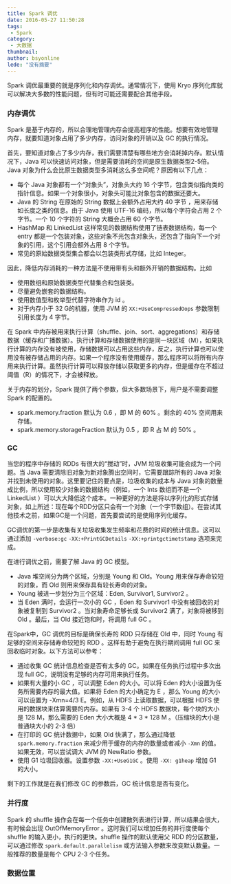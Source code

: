 ```yaml
---
title: Spark 调优
date: 2016-05-27 11:50:28
tags:
 - Spark
category: 
 - 大数据
thumbnail: 
author: bsyonline
lede: "没有摘要"
---
```


Spark 调优最重要的就是序列化和内存调优。通常情况下，使用 Kryo 序列化库就可以解决大多数的性能问题，但有时可能还需要配合其他手段。

### **内存调优**
Spark 是基于内存的，所以合理地管理内存会提高程序的性能。想要有效地管理内存，就要知道对象占用了多少内存，访问对象的开销以及 GC 的执行情况。

首先，要知道对象占了多少内存，我们需要清楚有哪些地方会消耗掉内存。默认情况下，Java 可以快速访问对象，但是需要消耗的空间是原生数据类型2-5倍。Java 对象为什么会比原生数据类型多消耗这么多空间呢？原因有以下几点：

* 每个 Java 对象都有一个“对象头”，对象头大约 16 个字节，包含类似指向类的指针信息。如果一个对象很小，对象头可能比对象包含的数据还要大。
* Java 的 String 在原始的 String 数据上会额外占用大约 40 字节 ，用来存储如长度之类的信息。由于 Java 使用 UTF-16 编码，所以每个字符会占用 2 个字节。一个 10 个字符的 String 大概会占用 60 个字节。
* HashMap 和 LinkedList 这样常见的数据结构使用了链表数据结构，每一个 entry 都是一个包装对象，这些对象不光包含对象头，还包含了指向下一个对象的引用，这个引用会额外占用 8 个字节。
* 常见的原始数据类型集合都会以包装类形式存储，比如 Integer。

因此，降低内存消耗的一种方法是不使用带有头和额外开销的数据结构。比如

* 使用数组和原始数据类型代替集合和包装类。
* 尽量避免嵌套的数据结构。
* 使用数值型和枚举型代替字符串作为 id 。
* 对于内存小于 32 G的机器，使用 JVM 的 ```XX:+UseCompressedOops``` 参数限制引用长度为 4 字节。

在 Spark 中内存被用来执行计算（shuffle、join、sort、aggregations）和存储数据（缓存和广播数据）。执行计算和存储数据使用的是同一块区域（M），如果执行计算的内存没有被使用，存储数据可以占用这些内存，反之，执行计算也可以使用没有被存储占用的内存。如果一个程序没有使用缓存，那么程序可以将所有内存用来执行计算。虽然执行计算可以释放存储以获取更多的内存，但是缓存在不超过阈值（R）的情况下，才会被释放。

关于内存的划分，Spark 提供了两个参数，但大多数场景下，用户是不需要调整 Spark 的配置的。

* spark.memory.fraction  默认为 0.6 ，即 M 的 60% 。剩余的 40% 空间用来存储。
* spark.memory.storageFraction 默认为 0.5 ，即 R 占 M 的 50% 。 


### GC 

当您的程序中存储的 RDDs 有很大的“搅动”时，JVM 垃圾收集可能会成为一个问题。当 Java 需要清除旧对象为新对象腾出空间时，它需要跟踪所有的 Java 对象并找到未使用的对象。这里要记住的要点是，垃圾收集的成本与 Java 对象的数量成比例，所以使用较少对象的数据结构（例如，一个 Ints 数组而不是一个 LinkedList ）可以大大降低这个成本。一种更好的方法是将以序列化的形式存储对象，如上所述：现在每个RDD分区只会有一个对象（一个字节数组）。在尝试其他技术之前，如果GC是一个问题，首先要尝试的是使用序列化缓存。

GC调优的第一步是收集有关垃圾收集发生频率和花费的时间的统计信息。这可以通过添加 ```-verbose:gc``` ```-XX:+PrintGCDetails``` ```-XX:+printgctimetstamp``` 选项来完成。

在进行调优之前，需要了解 Java 的 GC 模型。

* Java 堆空间分为两个区域，分别是 Young 和 Old。Young 用来保存寿命较短的对象，而 Old 则用来保存具有较长寿命的对象。
* Young 被进一步划分为三个区域：Eden, Survivor1, Survivor2 。
* 当 Eden 满时，会运行一次小的 GC ，Eden 和 Survivor1 中没有被回收的对象被复制到 Survivor2 。当对象寿命足够长或 Survivor2 满了，对象将被移到 Old 。最后，当 Old 接近饱和时，将调用 full GC 。

在Spark中，GC 调优的目标是确保长寿的 RDD 只存储在 Old 中，同时 Young 有足够的空间来存储寿命较短的 RDD 。这样有助于避免在执行期间调用 full GC 来回收临时对象。以下方法可以参考：
* 通过收集 GC 统计信息检查是否有太多的 GC。如果在任务执行过程中多次出现 full GC，说明没有足够的内存可用来执行任务。
* 如果有大量的小 GC ，可以调整 Eden 的大小。可以将 Eden 的大小设置为任务所需要内存的最大值。如果将 Eden 的大小确定为 E ，那么 Young 的大小可以设置为 -Xmn=4/3 E。例如，从 HDFS 上读取数据，可以根据 HDFS 使用的数据块来估算需要的内存。如果有 3-4 个 HDFS 数据块，每个块的大小是 128 M，那么需要的 Eden 大小大概是 4 \* 3 \* 128  M 。（压缩块的大小是普通块大小的 2-3 倍）
* 在打印的 GC 统计数据中，如果 Old 快满了，那么通过降低 ```spark.memory.fraction``` 来减少用于缓存的内存的数量或者减小 ```-Xmn``` 的值。如果无效，可以尝试调大 JVM 的 NewRatio 参数。
* 使用 G1 垃圾回收器。设置参数 ```-XX:+UseG1GC``` 。使用 ```-XX: g1heap``` 增加 G1 的大小。

剩下的工作就是在我们修改 GC 的参数后，GC 统计信息是否有变化。

### 并行度
Spark 的 shuffle 操作会在每一个任务中创建散列表进行计算，所以结果会很大，有时候会出现 OutOfMemoryError 。这时我们可以增加任务的并行度使每个 shuffle 的输入更小，执行的更快。shuffle 操作的默认使用父 RDD 的分区数量，可以通过修改 ```spark.default.parallelism``` 或方法输入参数来改变默认数量。一般推荐的数量是每个 CPU  2-3 个任务。

### 数据位置





